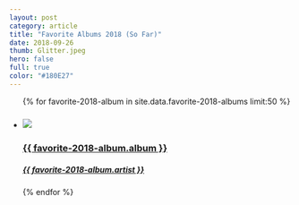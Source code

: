 ```yaml
---
layout: post
category: article
title: "Favorite Albums 2018 (So Far)"
date: 2018-09-26
thumb: Glitter.jpeg
hero: false
full: true
color: "#180E27"
---
```


<ul class="list article-list list-grid list-grid-numbered list-shadow">
  {% for favorite-2018-album in site.data.favorite-2018-albums limit:50 %}
  <li class="list-item">
    <a href="{{ favorite-2018-album.link }}">
      <h5 class="list-rank"></h5>
      <img src="/img/albums/{{ favorite-2018-album.album }}.jpeg" class="list-image">
      <h3 class="list-title">{{ favorite-2018-album.album }}</h3>
      <h5>{{ favorite-2018-album.artist }}</h5>
    </a>
  </li>
  {% endfor %}
</ul>
